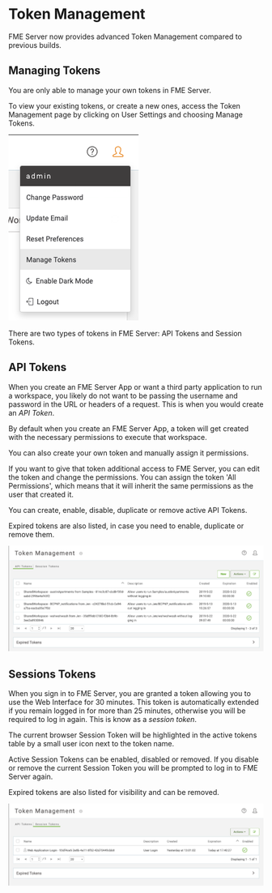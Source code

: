 # Token Management #

FME Server now provides advanced Token Management compared to previous builds.

## Managing Tokens ##

You are only able to manage your own tokens in FME Server.

To view your existing tokens, or create a new ones, access the Token Management page by clicking on User Settings and choosing Manage Tokens.

![](./Images/4.071.ManageTokens.png)

There are two types of tokens in FME Server: API Tokens and Session Tokens.


## API Tokens ##

When you create an FME Server App or want a third party application to run a workspace, you likely do not want to be passing the username and password in the URL or headers of a request. This is when you would create an *API Token*.

By default when you create an FME Server App, a token will get created with the necessary permissions to execute that workspace.

You can also create your own token and manually assign it permissions.

If you want to give that token additional access to FME Server, you can edit the token and change the permissions. You can assign the token 'All Permissions', which means that it will inherit the same permissions as the user that created it.

You can create, enable, disable, duplicate or remove active API Tokens.

Expired tokens are also listed, in case you need to enable, duplicate or remove them.

![](./Images/4.072.APITokens.png)

## Sessions Tokens ##

When you sign in to FME Server, you are granted a token allowing you to use the Web Interface for 30 minutes. This token is automatically extended if you remain logged in for more than 25 minutes, otherwise you will be required to log in again. This is know as a *session token*.

The current browser Session Token will be highlighted in the active tokens table by a small user icon next to the token name.

Active Session Tokens can be enabled, disabled or removed. If you disable or remove the current Session Token you will be prompted to log in to FME Server again.

Expired tokens are also listed for visibility and can be removed.

![](./Images/4.073.SessionTokens.png)